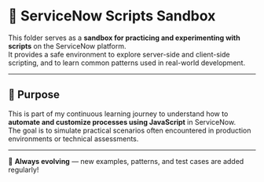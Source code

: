 # 🧪 ServiceNow Scripts Sandbox

This folder serves as a **sandbox for practicing and experimenting with scripts** on the ServiceNow platform.  
It provides a safe environment to explore server-side and client-side scripting, and to learn common patterns used in real-world development.

---

## 🎯 Purpose

This is part of my continuous learning journey to understand how to **automate and customize processes using JavaScript** in ServiceNow.  
The goal is to simulate practical scenarios often encountered in production environments or technical assessments.

---

🚧 **Always evolving** — new examples, patterns, and test cases are added regularly!

